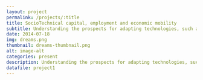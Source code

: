 ```yaml
---
layout: project
permalink: /projects/:title
title: SocioTechnical capital, employment and economic mobility
subtitle: Understanding the prospects for adapting technologies, such as online labor markets, to build and exploit both personal and impersonal SocioTechnical Capital (e.g., particularly among those with limited social and human capital) requires an understanding of barriers that will need to be overcome to make such tools useful. This project aims to investigate and overcome these barriers and to design and implement tools that are more useful to these communities.
date: 2014-07-18
img: dreams.png
thumbnail: dreams-thumbnail.png
alt: image-alt
categories: present
description: Understanding the prospects for adapting technologies, such as online labor markets, to build and exploit both personal and impersonal SocioTechnical Capital (e.g., particularly among those with limited social and human capital) requires an understanding of barriers that will need to be overcome to make such tools useful. This project aims to investigate and overcome these barriers and to design and implement tools that are more useful to these communities.
datafile: project1
---
```

